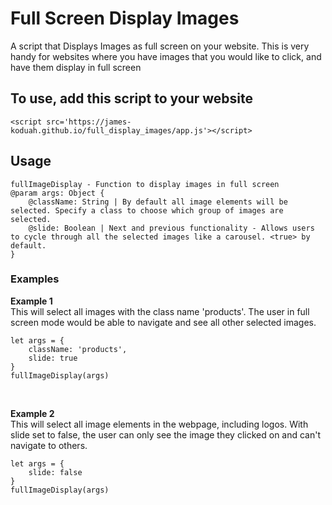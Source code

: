 # Full Screen Display Images
A script that Displays Images as full screen on your website. 
This is very handy for websites where you have images that you would like to click, and have them display in full screen


## To use, add this script to your website
```<script src='https://james-koduah.github.io/full_display_images/app.js'></script>```


## Usage
```
fullImageDisplay - Function to display images in full screen
@param args: Object {
    @className: String | By default all image elements will be selected. Specify a class to choose which group of images are selected.
    @slide: Boolean | Next and previous functionality - Allows users to cycle through all the selected images like a carousel. <true> by default.
}
```
### Examples <br>
**Example 1** <br>
This will select all images with the class name 'products'. 
The user in full screen mode would be able to navigate and see all other selected images.

```
let args = {
    className: 'products',
    slide: true
}
fullImageDisplay(args)
```
<br>

**Example 2** <br>
This will select all image elements in the webpage, including logos.
With slide set to false, the user can only see the image they clicked on and can't navigate to others.
```
let args = {
    slide: false
}
fullImageDisplay(args)
```
